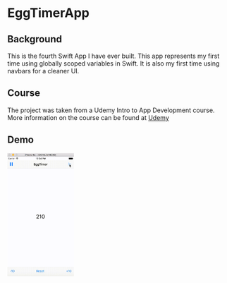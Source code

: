 # EggTimerApp

## Background
This is the fourth Swift App I have ever built. This app represents my first time using globally scoped variables in Swift. It is also my first time using navbars for a cleaner UI. 

## Course
The project was taken from a Udemy Intro to App Development course. More information on the course can be found at [Udemy](https://www.udemy.com/complete-ios-10-developer-course/learn/v4/content)

## Demo

<img src="lib/EggTimer.gif" alt="EggTimer Demo" width="30%" height="30%">

